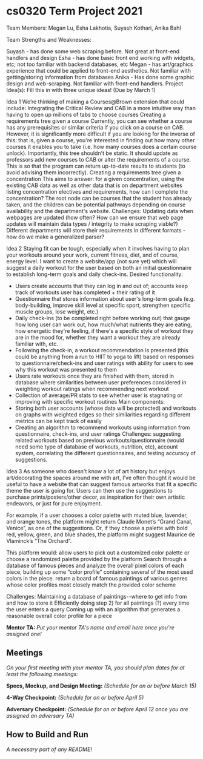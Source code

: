 # cs0320 Term Project 2021
Team Members: Megan Lu, Esha Lakhotia, Suyash Kothari, Anika Bahl

Team Strengths and Weaknesses: 

Suyash - has done some web scraping before. Not great at front-end handlers and design 
Esha - has done basic front end working with widgets, etc; not too familiar with backend databases, etc
Megan - has art/graphics experience that could be applied to front-end aesthetics. Not familiar with getting/storing information from databases
Anika - Has done some graphic design and web-scraping. Not familiar with front-end handlers.
Project Idea(s): Fill this in with three unique ideas! (Due by March 1)

Idea 1
We’re thinking of making a Courses@Brown extension that could include:
Integrating the Critical Review and CAB in a more intuitive way than having to open up millions of tabs to choose courses
Creating a requirements tree given a course
Currently, you can see whether a course has any prerequisites or similar criteria if you click on a course on CAB. However, it is significantly more difficult if you are looking for the inverse of this: that is, given a course, you're interested in finding out how many other courses it enables you to take (i.e. how many courses does a certain course unlock).
Importantly, this tree shouldn't be static. It should update as professors add new courses to CAB or alter the requirements of a course. This is so that the program can return up-to-date results to students (to avoid advising them incorrectly).
Creating a requirements tree given a concentration
This aims to answer: for a given concentration, using the existing CAB data as well as other data that is on department websites listing concentration electives and requirements, how can I complete the concentration? The root node can be courses that the student has already taken, and the children can be potential pathways depending on course availability and the department's website.
Challenges: 
Updating data when webpages are updated (how often? How can we ensure that web page updates will maintain data types / integrity to make scraping viable?)
Different departments will store their requirements in different formats - how do we make a generalized parser?

Idea 2
Staying fit can be tough, especially when it involves having to plan your workouts around your work, current fitness, diet, and of course, energy level. I want to create a website/app (not sure yet) which will suggest a daily workout for the user based on both an initial questionnaire to establish long-term goals and daily check-ins.
Desired functionality:
- Users create accounts that they can log in and out of; accounts keep track of workouts user has completed + their rating of it
- Questionnaire that stores information about user's long-term goals (e.g. body-building, improve skill level at specific sport, strengthen specific muscle groups, lose weight, etc.)
- Daily check-ins (to be completed right before working out) that gauge how long user can work out, how much/what nutrients they are eating, how energetic they're feeling, if there's a specific style of workout they are in the mood for, whether they want a workout they are already familiar with, etc.
- Following the check-in, a workout recommendation is presented (this could be anything from a run to HIIT to yoga to lift) based on responses to questionnaire/check-ins and user ratings with ability for users to see why this workout was presented to them
- Users rate workouts once they are finished with them, stored in database where similarities between user preferences considered in weighting workout ratings when recommending next workout
- Collection of average/PR stats to see whether user is stagnating or improving with specific workout routines
Main components:
- Storing both user accounts (whose data will be protected) and workouts on graphs with weighted edges so their similarities regarding different metrics can be kept track of easily
- Creating an algorithm to recommend workouts using information from questionnaire, check-ins, and user ratings
Challenges: suggesting related workouts based on previous workouts/questionnaire (would need some type of database of workouts, nutrition, etc), account system, correlating the different questionnaires, and testing accuracy of suggestions.

Idea 3
As someone who doesn't know a lot of art history but enjoys art/decorating the spaces around me with art, I've often thought it would be useful to have a website that can suggest famous artworks that fit a specific theme the user is going for. Users can then use the suggestions to purchase prints/posters/other decor, as inspiration for their own artistic endeavors, or just for pure enjoyment.

For example, if a user chooses a color palette with muted blue, lavender, and orange tones, the platform might return Claude Monet’s “Grand Canal, Venice”, as one of the suggestions. Or, if they choose a palette with bold red, yellow, green, and blue shades, the platform might suggest Maurice de Vlaminck’s “The Orchard”.

This platform would:
 allow users to pick out a customized color palette or choose a randomized palette provided by the platform
Search through a database of famous pieces and analyze the overall pixel colors of each piece, building up some “color profile” containing several of the most used colors in the piece.
return a board of famous paintings of various genres whose color profiles most closely match the provided color scheme

Challenges:
Maintaining a database of paintings--where to get info from and how to store it
Efficiently doing step 2) for all paintings (?) every time the user enters a query
Coming up with an algorithm that generates a reasonable overall color profile for a piece


**Mentor TA:** _Put your mentor TA's name and email here once you're assigned one!_

## Meetings
_On your first meeting with your mentor TA, you should plan dates for at least the following meetings:_

**Specs, Mockup, and Design Meeting:** _(Schedule for on or before March 15)_

**4-Way Checkpoint:** _(Schedule for on or before April 5)_

**Adversary Checkpoint:** _(Schedule for on or before April 12 once you are assigned an adversary TA)_

## How to Build and Run
_A necessary part of any README!_
